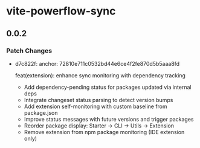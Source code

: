 # vite-powerflow-sync

## 0.0.2

### Patch Changes

- d7c822f: anchor: 72810e711c0532bd44e6ce4f2fe870d5b5aaa8fd

  feat(extension): enhance sync monitoring with dependency tracking
  - Add dependency-pending status for packages updated via internal deps
  - Integrate changeset status parsing to detect version bumps
  - Add extension self-monitoring with custom baseline from package.json
  - Improve status messages with future versions and trigger packages
  - Reorder package display: Starter → CLI → Utils → Extension
  - Remove extension from npm package monitoring (IDE extension only)
